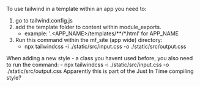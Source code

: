 To use tailwind in a template within an app you need to:
1) go to tailwind.config.js
2) add the template folder to content within module_exports.
    - example: '.<APP_NAME>/templates/**/*.html' for APP_NAME
3) Run this command within the mf_site (app wide) directory:
    - npx tailwindcss -i ./static/src/input.css -o ./static/src/output.css

When adding a new style - a class you havent used before, you also need to run the command:
    - npx tailwindcss -i ./static/src/input.css -o ./static/src/output.css
Apparently this is part of the Just In Time compiling style?
